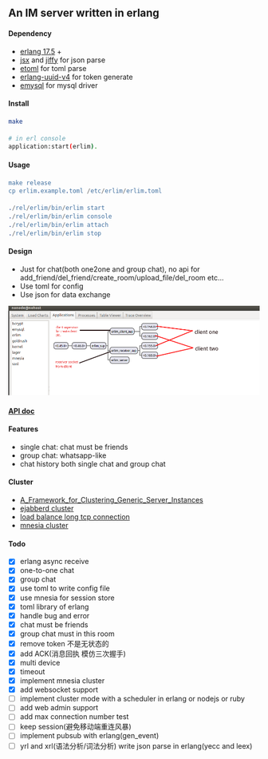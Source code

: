 ## An IM server written in erlang

#### Dependency

* [erlang 17.5](http://www.erlang.org/) +
* [jsx](https://github.com/talentdeficit/jsx) and [jiffy](https://github.com/davisp/jiffy) for json parse
* [etoml](https://github.com/kalta/etoml) for toml parse
* [erlang-uuid-v4](https://github.com/afiskon/erlang-uuid-v4) for token generate
* [emysql](https://github.com/Eonblast/Emysql) for mysql driver

#### Install

```bash
make

# in erl console
application:start(erlim).
```

#### Usage

```erlang
make release
cp erlim.example.toml /etc/erlim/erlim.toml

./rel/erlim/bin/erlim start
./rel/erlim/bin/erlim console
./rel/erlim/bin/erlim attach
./rel/erlim/bin/erlim stop
```

#### Design

* Just for chat(both one2one and group chat), no api for add_friend/del_friend/create_room/upload_file/del_room etc...
* Use toml for config
* Use json for data exchange

![structure of erlim](https://raw.githubusercontent.com/FlowerWrong/erlim/master/api/erlim_structure.png)

#### [API doc](https://github.com/FlowerWrong/erlim/tree/master/api)

#### Features

* single chat: chat must be friends
* group chat: whatsapp-like
* chat history both single chat and group chat

#### Cluster

* [A_Framework_for_Clustering_Generic_Server_Instances](https://erlangcentral.org/wiki/index.php?title=A_Framework_for_Clustering_Generic_Server_Instances)
* [ejabberd cluster](https://raymii.org/s/tutorials/Set_up_a_federated_XMPP_Chat_Network_with_ejabberd.html)
* [load balance long tcp connection](http://stackoverflow.com/questions/8915959/how-do-you-load-balance-tcp-traffic)
* [mnesia cluster](http://stackoverflow.com/questions/787755/how-to-add-a-node-to-an-mnesia-cluster)

#### Todo

- [x] erlang async receive
- [x] one-to-one chat
- [x] group chat
- [x] use toml to write config file
- [x] use mnesia for session store
- [x] toml library of erlang
- [x] handle bug and error
- [x] chat must be friends
- [x] group chat must in this room
- [x] remove token 不是无状态的
- [x] add ACK(消息回执 模仿三次握手)
- [x] multi device
- [x] timeout
- [x] implement mnesia cluster
- [x] add websocket support
- [ ] implement cluster mode with a scheduler in erlang or nodejs or ruby
- [ ] add web admin support
- [ ] add max connection number test
- [ ] keep session(避免移动端重连风暴)
- [ ] implement pubsub with erlang(gen_event)
- [ ] yrl and xrl(语法分析/词法分析) write json parse in erlang(yecc and leex)
